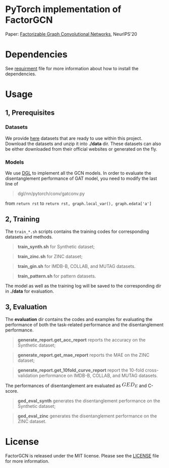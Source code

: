 # PyTorch implementation of FactorGCN

Paper: [Factorizable Graph Convolutional Networks](https://arxiv.org/pdf/2010.05421.pdf), NeurIPS'20

# Dependencies

See [requirment](requirment.txt) file for more information
about how to install the dependencies.

# Usage

## 1, Prerequisites

### Datasets

We provide [here](https://drive.google.com/drive/folders/1a5i3_S-22wFjp5NIL9WxoMvaUwUE0NLQ?usp=sharing) 
datasets that are ready to use
within this project.
Download the datasets and unzip it into
**./data** dir.
These datasets can also be either 
downloaded from their official websites 
or generated on the fly.

### Models

We use [DGL](https://www.dgl.ai/) to 
implement all the GCN models. 
In order to evaluate the disentanglement performance of GAT model, 
you need to modify the last line of 

> dgl/nn/pytorch/conv/gatconv.py

from
`return rst`
to
`return rst, graph.local_var(), graph.edata['a']`

## 2, Training

The `train_*.sh` scripts contains the training codes for corresponding datasets and methods. 

> **train_synth.sh** for Synthetic dataset;

> **train_zinc.sh** for ZINC dataset;

> **train_gin.sh** for IMDB-B, COLLAB, and MUTAG datasets.

> **train_pattern.sh** for pattern datasets.

The model as well as the training log
will be saved to the corresponding dir in **./data** for evaluation.

## 3, Evaluation

The **evaluation** dir contains the codes and examples for evaluating the performance of
both the task-related performance and the disentanglement performance.

> **generate_report.get_acc_report** reports the accuracy on the 
Synthetic dataset;

> **generate_report.get_mae_report** reports the MAE on the ZINC dataset;

> **generate_report.get_10fold_curve_report** report the 10-fold cross-validation performance on IMDB-B, COLLAB, and MUTAG datasets.

The performances of disentanglement are evaluated
as ![](./asserts/ged_e.gif) and C-score.

> **ged_eval_synth** generates the disentanglement performance
on the Synthetic dataset;

> **ged_eval_zinc** generates the disentanglement performance
on the ZINC dataset.

# License

FactorGCN is released under the MIT license. Please see the [LICENSE](LICENSE) file for more information.
